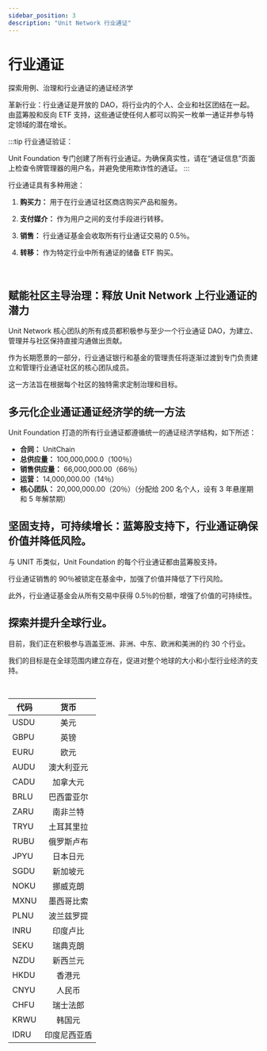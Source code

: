 ```yaml
---
sidebar_position: 3
description: "Unit Network 行业通证"
---
```


# 行业通证

探索用例、治理和行业通证的通证经济学

革新行业：行业通证是开放的 DAO，将行业内的个人、企业和社区团结在一起。由蓝筹股和反向 ETF 支持，这些通证使任何人都可以购买一枚单一通证并参与特定领域的潜在增长。

:::tip 行业通证验证：

Unit Foundation 专门创建了所有行业通证。为确保真实性，请在“通证信息”页面上检查令牌管理器的用户名，并避免使用欺诈性的通证。
:::

行业通证具有多种用途：

1. **购买力：**
   用于在行业通证社区商店购买产品和服务。

2. **支付媒介：**
   作为用户之间的支付手段进行转移。

3. **销售：**
   行业通证基金会收取所有行业通证交易的 0.5％。

4. **转移：**
   作为特定行业中所有通证的储备 ETF 购买。

<br />

## 赋能社区主导治理：释放 Unit Network 上行业通证的潜力

Unit Network 核心团队的所有成员都积极参与至少一个行业通证 DAO，为建立、管理并与社区保持直接沟通做出贡献。

作为长期愿景的一部分，行业通证银行和基金的管理责任将逐渐过渡到专门负责建立和管理行业通证社区的核心团队成员。

这一方法旨在根据每个社区的独特需求定制治理和目标。

## 多元化企业通证通证经济学的统一方法

Unit Foundation 打造的所有行业通证都遵循统一的通证经济学结构，如下所述：

- **合同：** UnitChain
- **总供应量：** 100,000,000.0（100％）
- **销售供应量：** 66,000,000.00（66％）
- **运营：** 14,000,000.00（14％）
- **核心团队：** 20,000,000.00（20％）（分配给 200 名个人，设有 3 年悬崖期和 5 年解禁期）

## 坚固支持，可持续增长：蓝筹股支持下，行业通证确保价值并降低风险。

与 UNIT 币类似，Unit Foundation 的每个行业通证都由蓝筹股支持。

行业通证销售的 90％被锁定在基金中，加强了价值并降低了下行风险。

此外，行业通证基金会从所有交易中获得 0.5％的份额，增强了价值的可持续性。

## 探索并提升全球行业。

目前，我们正在积极参与涵盖亚洲、非洲、中东、欧洲和美洲的约 30 个行业。

我们的目标是在全球范围内建立存在，促进对整个地球的大小和小型行业经济的支持。

<br />

| 代码 |     货币     |
| ---- | :----------: |
| USDU |     美元     |
| GBPU |     英镑     |
| EURU |     欧元     |
| AUDU |  澳大利亚元  |
| CADU |   加拿大元   |
| BRLU |  巴西雷亚尔  |
| ZARU |   南非兰特   |
| TRYU |  土耳其里拉  |
| RUBU |  俄罗斯卢布  |
| JPYU |   日本日元   |
| SGDU |   新加坡元   |
| NOKU |   挪威克朗   |
| MXNU |  墨西哥比索  |
| PLNU |  波兰兹罗提  |
| INRU |   印度卢比   |
| SEKU |   瑞典克朗   |
| NZDU |   新西兰元   |
| HKDU |    香港元    |
| CNYU |    人民币    |
| CHFU |   瑞士法郎   |
| KRWU |    韩国元    |
| IDRU | 印度尼西亚盾 |
